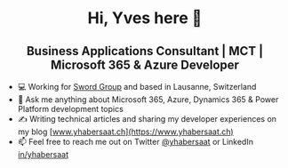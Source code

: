 <h1 align="center">Hi, Yves here 👋</h1>
<h2 align="center">Business Applications Consultant | MCT | Microsoft 365 & Azure Developer</h2>

- 💻 Working for [Sword Group](https://www.sword-group.com) and based in Lausanne, Switzerland
- 💬 Ask me anything about Microsoft 365, Azure, Dynamics 365 & Power Platform development topics
- ✍️ Writing technical articles and sharing my developer experiences on my blog [www.yhabersaat.ch](https://www.yhabersaat.ch)
- 📫 Feel free to reach me out on Twitter [@yhabersaat](https://www.twitter.com/yhabersaat) or LinkedIn [in/yhabersaat](https://www.linkedin.com/in/yhabersaat)
